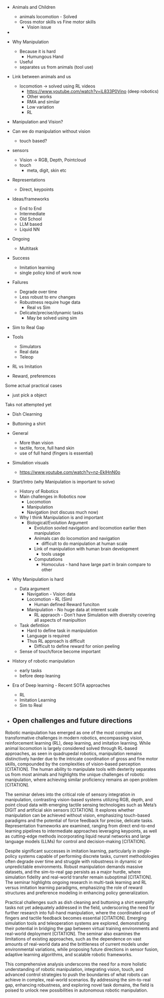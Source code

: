 - Animals and Children
	- animals locomotion - Solved
	- Gross motor skills vs Fine motor skills
		- Vision issue

- 
- Why Manipulation
	- Because it is hard
		- Humungous Hand
	- Useful
	- separates us from animals (tool use)
- Link between animals and us
	- locomotion -> solved using RL videos
		- https://www.youtube.com/watch?v=iL833P0Vino (deep robotics)
		- Other works
		- RMA and similar
		- Low variation
		- RL
- Manipulation and Vision?
- Can we do manipulation without vision
	- touch based?
- sensors
	- Vision -> RGB, Depth, Pointcloud
	- touch
		- meta, digit, skin etc
- Representations
	- Direct, keypoints
- Ideas/frameworks
	- End to End
	- Intermediate
	- Old School
	- LLM based
	- Liquid NN
- Ongoing
	- Multitask
- Success
	- Imitation learning
	- single policy kind of work now
- Failures
	- Degrade over time
	- Less robust to env changes
	- Robustness require huge data
		- Real vs Sim
	- Delicate/precise/dynamic tasks
		- May be solved using sim
- Sim to Real Gap
- Tools
	- Simulators
	- Real data
	- Teleop
- RL vs Imitation
- Reward, preferemces

Some actual practical cases 
- just pick a object


Taks not attempted yet
- Dish Clearning
- Buttoning a shirt

- General
	- More than vision
	- tactile, force, full hand skin
	- use of full hand (fingers is essential)
- Simulation visuals
	- https://www.youtube.com/watch?v=nz-EklHnN0o













- Start/Intro (why Manipulation is important to solve)
	- History of Robotics 
	- Main challenges in Robotics now
		- Locomotion
		- Manipulation
		- Navigation (not discuss much now)
	- Why I think Manipulation is and important
		- Biological/Evolution Argument
			- Evolution sovled navigation and locomotion earlier then manipulation
			- Animals can do locomotion and navigation 
				- difficult to do manipulation at human scale
			- Link of manipulation with human brain development
				- tools usage
			- Computations
				- Homoculus - hand have large part in brain compare to other
- Why Manipulation is hard
	- Data argument
		- Navigation - Vision data
		- Locomotion - RL (Sim)
			- Human defined Reward funciton
		- Manipulation - No huge data at interent scale
			- RL appraoch - Don't have Simulation with diversity covering all aspects of manipultion
	- Task defintiion
		- Hard to define task in manipulation
		- Language is required
		- Thus RL approach is difficult
			- Difficult to define reward for onion peeling
	- Sense of touch/force become important
- History of robotic manipulation 
	- early tasks
	- before deep leaning
- Era of Deep learning - Recent SOTA approaches
	- RL
	- Imitation Learning
	- Sim to Real
- Open challenges and future directions
	- 












Robotic manipulation has emerged as one of the most complex and transformative challenges in modern robotics, encompassing vision, reinforcement learning (RL), deep learning, and imitation learning. While animal locomotion is largely considered solved through RL-based approaches, as seen in quadrupedal robotics, manipulation remains distinctively harder due to the intricate coordination of gross and fine motor skills, compounded by the complexities of vision-based perception [CITATION]. The human ability to manipulate tools with dexterity separates us from most animals and highlights the unique challenges of robotic manipulation, where achieving similar proficiency remains an open problem [CITATION].

The seminar delves into the critical role of sensory integration in manipulation, contrasting vision-based systems utilizing RGB, depth, and point cloud data with emerging tactile sensing technologies such as Meta’s DIGIT and artificial skin sensors [CITATION]. It explores whether manipulation can be achieved without vision, emphasizing touch-based paradigms and the potential of force feedback for precise, delicate tasks. Representation frameworks are examined, ranging from direct end-to-end learning pipelines to intermediate approaches leveraging keypoints, as well as cutting-edge methods incorporating liquid neural networks and large language models (LLMs) for control and decision-making [CITATION].

Despite significant successes in imitation learning, particularly in single-policy systems capable of performing discrete tasks, current methodologies often degrade over time and struggle with robustness in dynamic or unpredictable environments. Robust manipulation demands massive datasets, and the sim-to-real gap persists as a major hurdle, where simulation fidelity and real-world transfer remain suboptimal [CITATION]. The seminar highlights ongoing research in multi-task learning and RL versus imitation learning paradigms, emphasizing the role of reward structures and preference modeling in enhancing policy generalization.

Practical challenges such as dish cleaning and buttoning a shirt exemplify tasks not yet adequately addressed in the field, underscoring the need for further research into full-hand manipulation, where the coordinated use of fingers and tactile feedback becomes essential [CITATION]. Emerging simulation tools and teleoperation systems are explored, demonstrating their potential in bridging the gap between virtual training environments and real-world deployment [CITATION]. The seminar also examines the limitations of existing approaches, such as the dependence on vast amounts of real-world data and the brittleness of current models under environmental variations, while proposing future directions in sensor fusion, adaptive learning algorithms, and scalable robotic frameworks.

This comprehensive analysis underscores the need for a more holistic understanding of robotic manipulation, integrating vision, touch, and advanced control strategies to push the boundaries of what robots can achieve in complex, real-world scenarios. By addressing the sim-to-real gap, enhancing robustness, and exploring novel task domains, the field is poised to unlock new possibilities in autonomous robotic manipulation.


